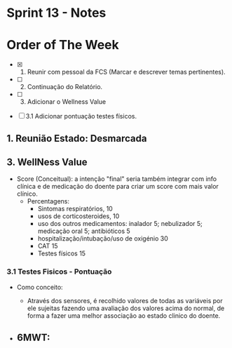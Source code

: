 # Sprint 13 - Notes 

# Order of The Week

- [x]  1. Reunir com pessoal da FCS (Marcar e descrever temas pertinentes).

- [ ]  2. Continuação do Relatório.

- [ ]  3. Adicionar o Wellness Value
  - [ ]  3.1 Adicionar pontuação testes físicos. 

## 1. Reunião Estado: Desmarcada

## 3. WellNess Value

- Score (Conceitual): a intenção "final" seria também integrar com info clínica e de medicação do doente    para criar um score com mais valor clínico.
  - Percentagens:
    - Sintomas respiratórios, 10
    - usos de corticosteroides, 10
    - uso dos outros medicamentos: inalador 5; nebulizador 5; medicação oral 5; antibióticos 5
    - hospitalização/intubação/uso de oxigénio 30
    - CAT 15
    - Testes físicos 15






### 3.1 Testes Fisicos - Pontuação

- Como conceito:
  - Através dos sensores, é recolhido valores de todas as variáveis por ele sujeitas fazendo uma avaliação dos valores acima do normal, de forma a fazer uma melhor associação ao estado clinico do doente.

- 6MWT:
  - 
